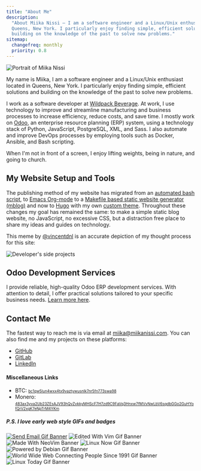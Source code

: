 ```yaml
---
title: "About Me"
description:
  "About Miika Nissi — I am a software engineer and a Linux/Unix enthusiast located in
  Queens, New York. I particularly enjoy finding simple, efficient solutions and
  building on the knowledge of the past to solve new problems."
sitemap:
  changefreq: monthly
  priority: 0.8
---
```


![Portrait of Miika Nissi](/media/miika.jpg)

My name is Miika, I am a software engineer and a Linux/Unix enthusiast located in
Queens, New York. I particularly enjoy finding simple, efficient solutions and building
on the knowledge of the past to solve new problems.

I work as a software developer at [Wildpack Beverage](https://wildpackbev.com/). At
work, I use technology to improve and streamline manufacturing and business processes to
increase efficiency, reduce costs, and save time. I mostly work on
[Odoo](https://www.odoo.com/), an enterprise resource planning (ERP) system, using a
technology stack of Python, JavaScript, PostgreSQL, XML, and Sass. I also automate and
improve DevOps processes by employing tools such as Docker, Ansible, and Bash scripting.

When I'm not in front of a screen, I enjoy lifting weights, being in nature, and going
to church.

## My Website Setup and Tools

The publishing method of my website has migrated from an
[automated bash script](https://github.com/miikanissi/blogi), to
[Emacs Org-mode](/blog/website-with-emacs/) to a
[Makefile based static website generator (mblog)](https://github.com/miikanissi/mblog)
and now to [Hugo](https://github.com/miikanissi/miikanissi.com) with my own
[custom theme](https://github.com/miikanissi/debet-esse). Throughout these changes my
goal has remained the same: to make a simple static blog website, no JavaScript, no
excessive CSS, but a distraction free place to share my ideas and guides on technology.

This meme by [@vincentdnl](https://twitter.com/vincentdnl) is an accurate depiction of
my thought process for this site:

![Developer's side projects](/media/blog-meme.jpg)

## Odoo Development Services

I provide reliable, high-quality Odoo ERP development services. With attention to
detail, I offer practical solutions tailored to your specific business needs.
[Learn more here](/odoo-development-services).

## Contact Me

The fastest way to reach me is via email at
[miika@miikanissi.com](mailto:miika@miikanissi.com). You can also find me and my
projects on these platforms:

- [GitHub](https://github.com/miikanissi)
- [GitLab](https://gitlab.com/miikanissi)
- [LinkedIn](https://www.linkedin.com/in/miikanissi/)

#### Miscellaneous Links

- BTC:
  <font size="1">[bc1qw5lun4wxx4tx9vaztywusnlk7nr5fn773swa98](bitcoin:bc1qw5lun4wxx4tx9vaztywusnlk7nr5fn773swa98)</font>
- Monero:
  <font size="1">[483ax3yva2Ub23ZEsAJV93hQvZvkkyMHScF7H7zd9C9FaVq3Hnxw7fMVvNwLbV6sqdbGGo2GuHYofQrV2xgK7eNpTrM4YKm](monero:483ax3yva2Ub23ZEsAJV93hQvZvkkyMHScF7H7zd9C9FaVq3Hnxw7fMVvNwLbV6sqdbGGo2GuHYofQrV2xgK7eNpTrM4YKm)</font>

##### P.S. I love early web style GIFs and badges

[![Send Email Gif Banner](/media/email-me.gif)](mailto:miika@miikanissi.com)
![Edited With Vim Gif Banner](/media/edited-with-vim.gif)
![Made With NeoVim Banner](/media/made-with-neovim.png)
![Linux Now Gif Banner](/media/linux-now.gif)
![Powered by Debian Gif Banner](/media/powered-by-debian.gif)
![World Wide Web Connecting People Since 1991 Gif Banner](/media/www-connecting-since-1991.gif)
![Linux Today Gif Banner](/media/linux-today.gif)
